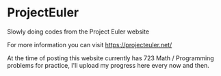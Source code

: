 # ProjectEuler
 Slowly doing codes from the Project Euler website
 
 For more information you can visit https://projecteuler.net/
 
 At the time of posting this website currently has 723 Math / Programming problems for practice, I'll upload my progress here every now and then.

